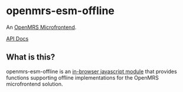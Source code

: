 # openmrs-esm-offline

An [OpenMRS Microfrontend](https://wiki.openmrs.org/display/projects/Frontend+-+SPA+and+Microfrontends).

[API Docs](docs/API.md)

## What is this?

openmrs-esm-offline is an [in-browser javascript module](https://github.com/openmrs/openmrs-rfc-frontend/blob/master/text/0002-modules.md)
that provides functions supporting offline implementations for the OpenMRS microfrontend solution.
